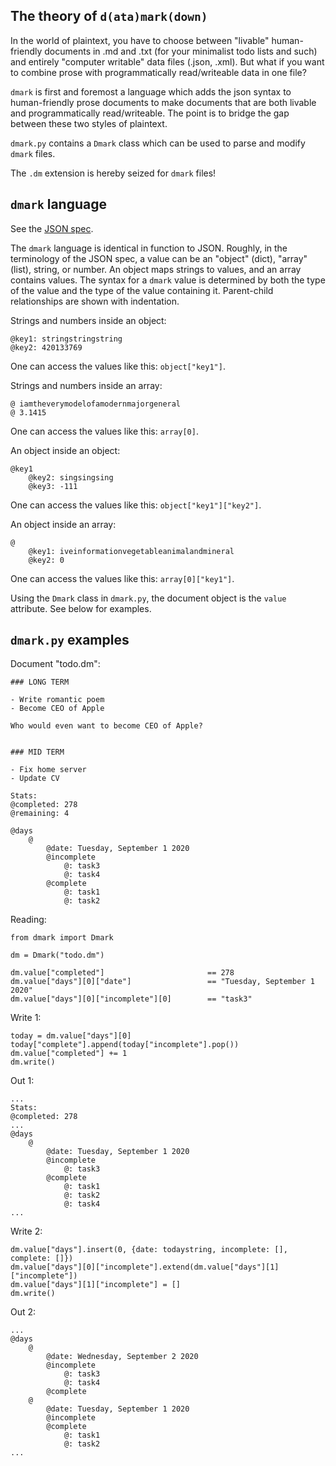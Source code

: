 ## The theory of `d(ata)mark(down)`

In the world of plaintext, you have to choose between "livable" human-friendly documents in .md and .txt (for your minimalist todo lists and such) and entirely "computer writable" data files (.json, .xml). But what if you want to combine prose with programmatically read/writeable data in one file?

`dmark` is first and foremost a language which adds the json syntax to human-friendly prose documents to make documents that are both livable and programmatically read/writeable. The point is to bridge the gap between these two styles of plaintext.

`dmark.py` contains a `Dmark` class which can be used to parse and modify `dmark` files.

The `.dm` extension is hereby seized for `dmark` files!

## `dmark` language

See the [JSON spec](https://www.json.org/json-en.html).

The `dmark` language is identical in function to JSON. Roughly, in the terminology of the JSON spec, a value can be an "object" (dict), "array" (list), string, or number. An object maps strings to values, and an array contains values. The syntax for a `dmark` value is determined by both the type of the value and the type of the value containing it. Parent-child relationships are shown with indentation.

Strings and numbers inside an object:
```
@key1: stringstringstring
@key2: 420133769
```

One can access the values like this: `object["key1"]`.

Strings and numbers inside an array:
```
@ iamtheverymodelofamodernmajorgeneral
@ 3.1415
```

One can access the values like this: `array[0]`.

An object inside an object:
```
@key1
	@key2: singsingsing
	@key3: -111
```

One can access the values like this: `object["key1"]["key2"]`.

An object inside an array:
```
@
	@key1: iveinformationvegetableanimalandmineral
	@key2: 0
```

One can access the values like this: `array[0]["key1"]`.

Using the `Dmark` class in `dmark.py`, the document object is the `value` attribute. See below for examples.

## `dmark.py` examples

Document "todo.dm":
```
### LONG TERM

- Write romantic poem
- Become CEO of Apple

Who would even want to become CEO of Apple?


### MID TERM

- Fix home server
- Update CV

Stats:
@completed: 278
@remaining: 4

@days
	@
		@date: Tuesday, September 1 2020 
		@incomplete
			@: task3
			@: task4
		@complete
			@: task1
			@: task2
```

Reading:
```
from dmark import Dmark

dm = Dmark("todo.dm")

dm.value["completed"]                       == 278
dm.value["days"][0]["date"]                 == "Tuesday, September 1 2020"
dm.value["days"][0]["incomplete"][0]        == "task3"
```

Write 1:
```
today = dm.value["days"][0]
today["complete"].append(today["incomplete"].pop())
dm.value["completed"] += 1
dm.write()
```

Out 1:
```
...
Stats:
@completed: 278
...
@days
	@
		@date: Tuesday, September 1 2020 
		@incomplete
			@: task3
		@complete
			@: task1
			@: task2
			@: task4
...
```

Write 2:
```
dm.value["days"].insert(0, {date: todaystring, incomplete: [], complete: []})
dm.value["days"][0]["incomplete"].extend(dm.value["days"][1]["incomplete"])
dm.value["days"][1]["incomplete"] = []
dm.write()
```

Out 2:
```
...
@days
	@
		@date: Wednesday, September 2 2020 
		@incomplete
			@: task3
			@: task4
		@complete
	@
		@date: Tuesday, September 1 2020 
		@incomplete
		@complete
			@: task1
			@: task2
...
```

